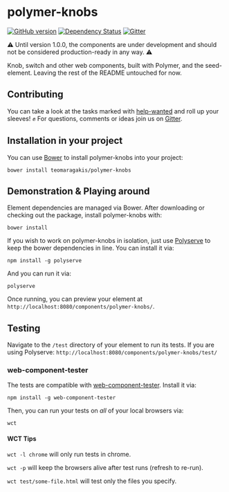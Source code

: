 # polymer-knobs

[![GitHub version](https://badge.fury.io/gh/teomaragakis%2Fpolymer-knobs.svg)](https://badge.fury.io/gh/teomaragakis%2Fpolymer-knobs)
[![Dependency Status](https://gemnasium.com/teomaragakis/polymer-knobs.svg)](https://gemnasium.com/teomaragakis/polymer-knobs)
[![Gitter](https://badges.gitter.im/Join%20Chat.svg)](https://gitter.im/teomaragakis/polymer-knobs?utm_source=badge&utm_medium=badge&utm_campaign=pr-badge)

⚠️ Until version 1.0.0, the components are under development and should not be considered production-ready in any way. ⚠️

Knob, switch and other web components, built with Polymer, and the seed-element. Leaving the rest of the README untouched for now.

## Contributing

You can take a look at the tasks marked with [help-wanted](https://github.com/teomaragakis/polymer-knobs/labels/help%20wanted) and roll up your sleeves! ✊ For questions, comments or ideas join us on [Gitter](https://gitter.im/teomaragakis/polymer-knobs?utm_source=badge&utm_medium=badge&utm_campaign=pr-badge).

## Installation in your project
You can use [Bower](http://bower.io/) to install polymer-knobs into your project:

    bower install teomaragakis/polymer-knobs

## Demonstration & Playing around

Element dependencies are managed via Bower.  After downloading or checking out the package, install polymer-knobs with:

    bower install

If you wish to work on polymer-knobs in isolation, just use
[Polyserve](https://github.com/PolymerLabs/polyserve) to keep the bower dependencies in line. You can install it via:

    npm install -g polyserve

And you can run it via:

    polyserve

Once running, you can preview your element at `http://localhost:8080/components/polymer-knobs/`.

## Testing

Navigate to the `/test` directory of your element to run its tests. If
you are using Polyserve: `http://localhost:8080/components/polymer-knobs/test/`

### web-component-tester

The tests are compatible with [web-component-tester](https://github.com/Polymer/web-component-tester).
Install it via:

    npm install -g web-component-tester

Then, you can run your tests on _all_ of your local browsers via:

    wct

#### WCT Tips

`wct -l chrome` will only run tests in chrome.

`wct -p` will keep the browsers alive after test runs (refresh to re-run).

`wct test/some-file.html` will test only the files you specify.
